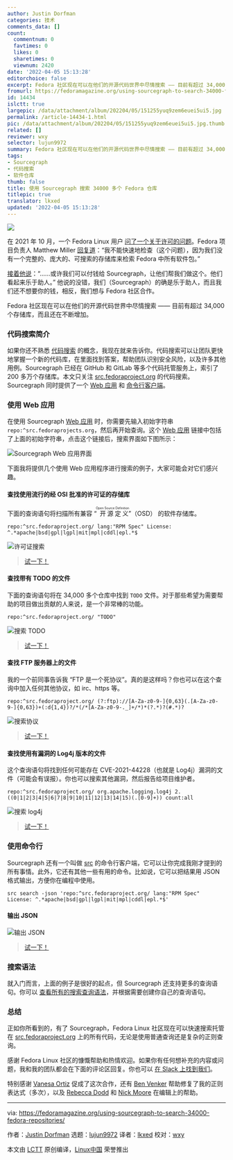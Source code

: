 ```yaml
---
author: Justin Dorfman
categories: 技术
comments_data: []
count:
  commentnum: 0
  favtimes: 0
  likes: 0
  sharetimes: 0
  viewnum: 2420
date: '2022-04-05 15:13:28'
editorchoice: false
excerpt: Fedora 社区现在可以在他们的开源代码世界中尽情搜索 —— 目前有超过 34,000 个存储库，而且还在不断增加。
fromurl: https://fedoramagazine.org/using-sourcegraph-to-search-34000-fedora-repositories/
id: 14434
islctt: true
largepic: /data/attachment/album/202204/05/151255yuq9zem6euei5ui5.jpg
permalink: /article-14434-1.html
pic: /data/attachment/album/202204/05/151255yuq9zem6euei5ui5.jpg.thumb.jpg
related: []
reviewer: wxy
selector: lujun9972
summary: Fedora 社区现在可以在他们的开源代码世界中尽情搜索 —— 目前有超过 34,000 个存储库，而且还在不断增加。
tags:
- Sourcegraph
- 代码搜索
- 软件仓库
thumb: false
title: 使用 Sourcegraph 搜索 34000 多个 Fedora 仓库
titlepic: true
translator: lkxed
updated: '2022-04-05 15:13:28'
---
```


![](/data/attachment/album/202204/05/151255yuq9zem6euei5ui5.jpg)


在 2021 年 10 月，一个 Fedora Linux 用户 [问了一个关于许可的问题](https://lists.fedoraproject.org/archives/list/legal@lists.fedoraproject.org/thread/CBCJHOSP36YXQKCVGWVL5MXU64LZ6NZA/)。Fedora 项目负责人 Matthew Miller [回复道](https://lists.fedoraproject.org/archives/list/legal@lists.fedoraproject.org/message/LTIQS2PX33FSCEIAPJS62UZXVPDT5JPB/)：“我不能快速地检查（这个问题），因为我们没有一个完整的、庞大的、可搜索的存储库来检索 Fedora 中所有软件包。”


[接着他说](https://lists.fedoraproject.org/archives/list/legal@lists.fedoraproject.org/message/5GEPBSRGUK5E2FLW4MQBVP6DI65XP2LQ/)：“……或许我们可以付钱给 Sourcegraph，让他们帮我们做这个。他们看起来乐于助人。” 他说的没错，我们（Sourcegraph）的确是乐于助人，而且我们还不想要你的钱，相反，我们想与 Fedora 社区合作。


Fedora 社区现在可以在他们的开源代码世界中尽情搜索 —— 目前有超过 34,000 个存储库，而且还在不断增加。


### 代码搜索简介


如果你还不熟悉 [代码搜索](https://codesearchguide.org/) 的概念，我现在就来告诉你。代码搜索可以让团队更快地掌握一个新的代码库，在里面找到答案，帮助团队识别安全风险，以及许多其他用例。Sourcegraph 已经在 GitHub 和 GitLab 等多个代码托管服务上，索引了 200 多万个存储库。本文只关注 [src.fedoraproject.org](http://src.fedoraproject.org) 的代码搜索。Sourcegraph 同时提供了一个 [Web 应用](https://sourcegraph.com/search?q=context:global+repo:%5Esrc.fedoraproject.org/&patternType=regexp) 和 [命令行客户端](https://docs.sourcegraph.com/cli/quickstart)。


### 使用 Web 应用


在使用 Sourcegraph [Web 应用](https://sourcegraph.com/search?q=context:global+repo:%5Esrc.fedoraproject.org/&patternType=regexp) 时，你需要先输入初始字符串 `repo:^src.fedoraprojects.org`，然后再开始查询。这个 [Web 应用](https://sourcegraph.com/search?q=context:global+repo:%5Esrc.fedoraproject.org/&patternType=regexp) 链接中包括了上面的初始字符串，点击这个链接后，搜索界面如下图所示：


![Sourcegraph Web 应用界面](/data/attachment/album/202204/05/151330xhtmqmt09bd7ymv0.png)


下面我将提供几个使用 Web 应用程序进行搜索的例子，大家可能会对它们感兴趣。


#### 查找使用流行的经 OSI 批准的许可证的存储库


下面的查询语句将扫描所有兼容 “<ruby> 开源定义 <rt>  Open Source Definition </rt></ruby>”（OSD） 的软件存储库。



```
repo:^src.fedoraproject.org/ lang:"RPM Spec" License: ^.*apache|bsd|gpl|lgpl|mit|mpl|cddl|epl.*$

```

![许可证搜索](/data/attachment/album/202204/05/151331eqyncmqz88h0it3u.png)



> 
> [试一下！](https://sourcegraph.com/search?q=context:global+repo:%5Esrc.fedoraproject.org/+lang:%22RPM+Spec%22+License:+%5E.*apache%7Cbsd%7Cgpl%7Clgpl%7Cmit%7Cmpl%7Ccddl%7Cepl.*%24&patternType=regexp)
> 
> 
> 


#### 查找带有 TODO 的文件


下面的查询语句将在 34,000 多个仓库中找到 `TODO` 文件。对于那些希望为需要帮助的项目做出贡献的人来说，是一个非常棒的功能。



```
repo:^src.fedoraproject.org/ "TODO"

```

![搜索 TODO](/data/attachment/album/202204/05/151332oopo65asyouyt0ds.png)



> 
> [试一下！](https://sourcegraph.com/search?q=context:global+repo:%5Esrc.fedoraproject.org/+%22TODO%22&patternType=regexp&case=yes)
> 
> 
> 


#### 查找 FTP 服务器上的文件


我的一个前同事告诉我 “FTP 是一个死协议”。真的是这样吗？你也可以在这个查询中加入任何其他协议，如 irc、https 等。



```
repo:^src.fedoraproject.org/ (?:ftp)://[A-Za-z0-9-]{0,63}(.[A-Za-z0-9-]{0,63})+(:d{1,4})?/*(/*[A-Za-z0-9-._]+/*)*(?.*)?(#.*)?

```

![搜索协议](/data/attachment/album/202204/05/151333kbbs444rvsw4f9nc.png)



> 
> [试一下！](https://sourcegraph.com/search?q=context:global+repo:%5Esrc.fedoraproject.org/+%28%3F:ftp%29:%5C/%5C/%5BA-Za-z0-9%5C-%5D%7B0%2C63%7D%28%5C.%5BA-Za-z0-9%5C-%5D%7B0%2C63%7D%29%2B%28:%5Cd%7B1%2C4%7D%29%3F%5C/*%28%5C/*%5BA-Za-z0-9%5C-._%5D%2B%5C/*%29*%28%5C%3F.*%29%3F%28%23.*%29%3F&patternType=regexp)
> 
> 
> 


#### 查找使用有漏洞的 Log4j 版本的文件


这个查询语句将找到任何可能存在 CVE-2021-44228（也就是 Log4j）漏洞的文件（可能会有误报）。你也可以搜索其他漏洞，然后报告给项目维护者。



```
repo:^src.fedoraproject.org/ org.apache.logging.log4j 2.((0|1|2|3|4|5|6|7|8|9|10|11|12|13|14|15)(.[0-9]+)) count:all

```

![搜索 log4j](/data/attachment/album/202204/05/151333w7oh2szkxzwz2uhd.png)



> 
> [试一下！](https://sourcegraph.com/search?q=context:global+repo:%5Esrc.fedoraproject.org/+org%5C.apache%5C.logging%5C.log4j+2.%28%280%7C1%7C2%7C3%7C4%7C5%7C6%7C7%7C8%7C9%7C10%7C11%7C12%7C13%7C14%7C15%29%28%5C.%5B0-9%5D%2B%29%29+count:all&patternType=regexp)
> 
> 
> 


### 使用命令行


Sourcegraph 还有一个叫做 [src](https://github.com/sourcegraph/src-cli#readme) 的命令行客户端，它可以让你完成我刚才提到的所有事情。此外，它还有其他一些有用的命令。比如说，它可以把结果用 JSON 格式输出，方便你在编程中使用。



```
src search -json 'repo:^src.fedoraproject.org/ lang:"RPM Spec" License: ^.*apache|bsd|gpl|lgpl|mit|mpl|cddl|epl.*$'

```

#### 输出 JSON


![输出 JSON](/data/attachment/album/202204/05/151334m2i3ajj6e6gs8t62.png)



> 
> [试一下！](https://sourcegraph.com/notebooks/Tm90ZWJvb2s6MzQ2)
> 
> 
> 


### 搜索语法


就入门而言，上面的例子是很好的起点，但 Sourcegraph 还支持更多的查询语句。你可以 [查看所有的搜索查询语法](https://docs.sourcegraph.com/code_search/reference/queries)，并根据需要创建你自己的查询语句。


### 总结


正如你所看到的，有了 Sourcegraph，Fedora Linux 社区现在可以快速搜索托管在 [src.fedoraproject.org](https://src.fedoraproject.org/) 上的所有代码，无论是使用普通查询还是复杂的正则查询。


感谢 Fedora Linux 社区的慷慨帮助和热情欢迎。如果你有任何想补充的内容或问题，我和我的团队都会在下面的评论区回复。你也可以 [在 Slack 上找到我们](https://srcgr.ph/wp-join-community-space)。


特别感谢 [Vanesa Ortiz](https://twitter.com/vanesacodes) 促成了这次合作，还有 [Ben Venker](https://handbook.sourcegraph.com/team/#ben-venker) 帮助修复了我的正则表达式（多次），以及 [Rebecca Dodd](https://handbook.sourcegraph.com/team/#rebecca-dodd) 和 [Nick Moore](https://twitter.com/nickwritesit) 在编辑上的帮助。




---


via: <https://fedoramagazine.org/using-sourcegraph-to-search-34000-fedora-repositories/>


作者：[Justin Dorfman](https://fedoramagazine.org/author/jdorfman/) 选题：[lujun9972](https://github.com/lujun9972) 译者：[lkxed](https://github.com/lkxed) 校对：[wxy](https://github.com/wxy)


本文由 [LCTT](https://github.com/LCTT/TranslateProject) 原创编译，[Linux中国](https://linux.cn/) 荣誉推出